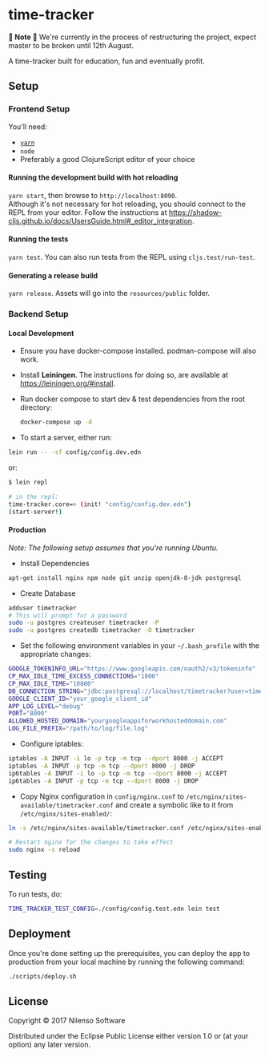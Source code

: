 # time-tracker

__🚧 Note 🚧__ We're currently in the process of restructuring the project, expect master to be broken until 12th August.

A time-tracker built for education, fun and eventually profit.

## Setup

### Frontend Setup
You'll need:
* [`yarn`](https://classic.yarnpkg.com/en/docs/install)
* `node`
* Preferably a good ClojureScript editor of your choice

#### Running the development build with hot reloading
`yarn start`, then browse to `http://localhost:8090`.  
Although it's not necessary for hot reloading, you should connect to the REPL from your editor. Follow the instructions at https://shadow-cljs.github.io/docs/UsersGuide.html#_editor_integration.

#### Running the tests
`yarn test`. You can also run tests from the REPL using `cljs.test/run-test`.

#### Generating a release build
`yarn release`. Assets will go into the `resources/public` folder.

### Backend Setup
#### Local Development

- Ensure you have docker-compose installed. podman-compose will also work.
- Install **Leiningen**. The instructions for doing so, are available at https://leiningen.org/#install.
- Run docker compose to start dev & test dependencies from the root directory:

  ```bash
  docker-compose up -d
  ```

- To start a server, either run:

```bash
lein run -- -sf config/config.dev.edn
```

or:

```bash
$ lein repl

# in the repl:
time-tracker.core=> (init! "config/config.dev.edn")
(start-server!)
```

#### Production

*Note: The following setup assumes that you're running Ubuntu.*

- Install Dependencies

``` bash
apt-get install nginx npm node git unzip openjdk-8-jdk postgresql
```

- Create Database

``` bash
adduser timetracker
# This will prompt for a password
sudo -u postgres createuser timetracker -P
sudo -u postgres createdb timetracker -O timetracker
```

- Set the following environment variables in your `~/.bash_profile` with the appropriate changes:

``` bash
GOOGLE_TOKENINFO_URL="https://www.googleapis.com/oauth2/v3/tokeninfo"
CP_MAX_IDLE_TIME_EXCESS_CONNECTIONS="1800"
CP_MAX_IDLE_TIME="10800"
DB_CONNECTION_STRING="jdbc:postgresql://localhost/timetracker?user=timetracker&password=your_password_if_any"
GOOGLE_CLIENT_ID="your_google_client_id"
APP_LOG_LEVEL="debug"
PORT="8000"
ALLOWED_HOSTED_DOMAIN="yourgoogleappsforworkhosteddomain.com"
LOG_FILE_PREFIX="/path/to/log/file.log"
```

- Configure iptables:

``` bash
iptables -A INPUT -i lo -p tcp -m tcp --dport 8000 -j ACCEPT
iptables -A INPUT -p tcp -m tcp --dport 8000 -j DROP
ip6tables -A INPUT -i lo -p tcp -m tcp --dport 8000 -j ACCEPT
ip6tables -A INPUT -p tcp -m tcp --dport 8000 -j DROP
```

- Copy Nginx configuration in `config/nginx.conf` to `/etc/nginx/sites-available/timetracker.conf` and create a symbolic like to it from `/etc/nginx/sites-enabled/`:

```bash
ln -s /etc/nginx/sites-available/timetracker.conf /etc/nginx/sites-enabled/timetracker.conf

# Restart nginx for the changes to take effect
sudo nginx -s reload
```

## Testing

To run tests, do:

```bash
TIME_TRACKER_TEST_CONFIG=./config/config.test.edn lein test
```

## Deployment

Once you're done setting up the prerequisites, you can deploy the app to production from your local machine by running the following command:

``` bash
./scripts/deploy.sh
```

## License

Copyright © 2017 Nilenso Software

Distributed under the Eclipse Public License either version 1.0 or (at
your option) any later version.
